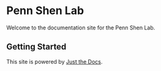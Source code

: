 # Penn Shen Lab

Welcome to the documentation site for the Penn Shen Lab.

## Getting Started

This site is powered by [Just the Docs](https://just-the-docs.github.io/just-the-docs/).
